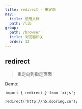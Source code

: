 ```yaml
---
title: redirect - 重定向
nav:
  title: 使用文档
  path: /lib
group:
  path: /browser
  title: 浏览器相关
  order: 12
---
```


## redirect

> 重定向到指定页面

Demo:

```tsx | pure
import { redirect } from 'xijs';

redirect('http://h5.dooring.cn');
```
